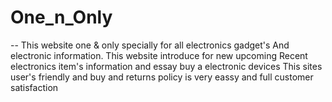 # One_n_Only
--
   This website one & only specially for all electronics gadget's 
And electronic information. This website introduce for new upcoming
Recent electronics item's information and essay buy a electronic devices
This sites user's friendly and buy and returns policy is very eassy and 
full customer satisfaction             
